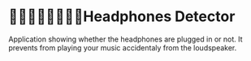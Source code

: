 Headphones Detector
=========
Application showing whether the headphones are plugged in or not. It prevents from playing your music accidentaly from the loudspeaker.